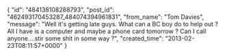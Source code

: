  {
   "id": "484138108288793",
   "post_id": "462493170453287_484074394961831",
   "from_name": "Tom Davies",
   "message": "Well it's getting late guys.  What can a BC boy do to help out ?  All I have is a computer and maybe a phone card tomorrow ?  Can I call anyone....stir some shit in some way ?",
   "created_time": "2013-02-23T08:11:57+0000"
 }
